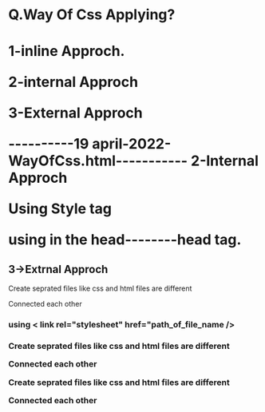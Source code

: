 <h1>Q.Way Of Css Applying?<h1>
    <p>1-inline Approch.</p>
   <p> 2-internal Approch</p>
   <p> 3-External Approch</p>
----------19 april-2022-WayOfCss.html-----------
2-Internal Approch
<p>Using Style tag</p>
<p>
using in the head--------head tag.
</p>
<h2>3->Extrnal Approch</h2>
<p>Create seprated files like css and html files are different</p>
<p>Connected each other</p>
<h3>using < link rel="stylesheet" href="path_of_file_name /><h3>
<p>Create seprated files like css and html files are different</p>
<p>Connected each other</p>
<p>Create seprated files like css and html files are different</p>
<p>Connected each other</p>